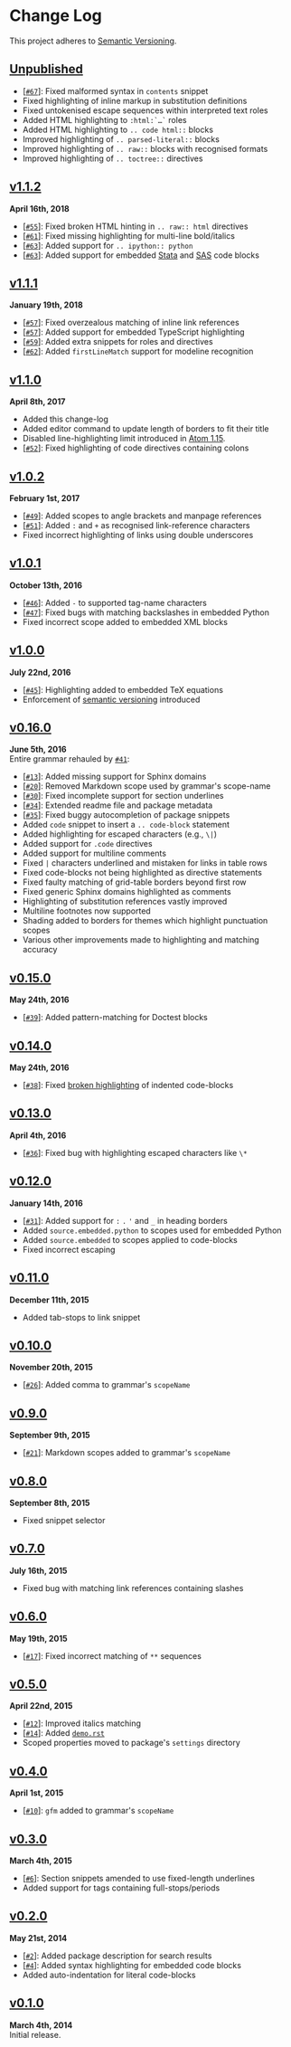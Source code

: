 Change Log
==========

This project adheres to [Semantic Versioning](http://semver.org).

[Unpublished]: https://github.com/Lukasa/language-restructuredtext/compare/v1.1.2...HEAD


[Unpublished]
------------------------------------------------------------------------
* [[`#67`][]]: Fixed malformed syntax in `contents` snippet
* Fixed highlighting of inline markup in substitution definitions
* Fixed untokenised escape sequences within interpreted text roles
* Added HTML highlighting to ``` :html:`…` ``` roles
* Added HTML highlighting to `.. code html::` blocks
* Improved highlighting of `.. parsed-literal::` blocks
* Improved highlighting of `.. raw::` blocks with recognised formats
* Improved highlighting of `.. toctree::` directives

[`#67`]:  https://github.com/Lukasa/language-restructuredtext/issues/67


[v1.1.2]
------------------------------------------------------------------------
**April 16th, 2018**  
* [[`#55`][]]: Fixed broken HTML hinting in `.. raw:: html` directives
* [[`#61`][]]: Fixed missing highlighting for multi-line bold/italics
* [[`#63`][]]: Added support for `.. ipython:: python`
* [[`#63`][]]: Added support for embedded [Stata][] and [SAS][] code blocks

[v1.1.2]: https://github.com/Lukasa/language-restructuredtext/releases/tag/v1.1.2
[`#55`]:  https://github.com/Lukasa/language-restructuredtext/issues/55
[`#61`]:  https://github.com/Lukasa/language-restructuredtext/issues/61
[`#63`]:  https://github.com/Lukasa/language-restructuredtext/issues/63
[Stata]:  https://atom.io/packages/language-stata
[SAS]:    https://atom.io/packages/language-sas


[v1.1.1]
------------------------------------------------------------------------
**January 19th, 2018**  
* [[`#57`][]]: Fixed overzealous matching of inline link references
* [[`#57`][]]: Added support for embedded TypeScript highlighting
* [[`#59`][]]: Added extra snippets for roles and directives
* [[`#62`][]]: Added `firstLineMatch` support for modeline recognition

[v1.1.1]: https://github.com/Lukasa/language-restructuredtext/releases/tag/v1.1.1
[`#57`]:  https://github.com/Lukasa/language-restructuredtext/pull/57
[`#59`]:  https://github.com/Lukasa/language-restructuredtext/pull/59
[`#62`]:  https://github.com/Lukasa/language-restructuredtext/issues/62


[v1.1.0]
------------------------------------------------------------------------
**April 8th, 2017**  
* Added this change-log
* Added editor command to update length of borders to fit their title
* Disabled line-highlighting limit introduced in [Atom 1.15][#13820].
* [[`#52`][]]: Fixed highlighting of code directives containing colons

[v1.1.0]: https://github.com/Lukasa/language-restructuredtext/releases/tag/v1.1.0
[`#52`]:  https://github.com/Lukasa/language-restructuredtext/issues/52
[#13820]: https://github.com/atom/atom/pull/13820


[v1.0.2]
------------------------------------------------------------------------
**February 1st, 2017**  
* [[`#49`][]]: Added scopes to angle brackets and manpage references
* [[`#51`][]]: Added `:` and `+` as recognised link-reference characters
* Fixed incorrect highlighting of links using double underscores

[v1.0.2]: https://github.com/Lukasa/language-restructuredtext/releases/tag/v1.0.2
[`#49`]:  https://github.com/Lukasa/language-restructuredtext/issues/49
[`#51`]:  https://github.com/Lukasa/language-restructuredtext/issues/51


[v1.0.1]
------------------------------------------------------------------------
**October 13th, 2016**  
* [[`#46`][]]: Added `-` to supported tag-name characters
* [[`#47`][]]: Fixed bugs with matching backslashes in embedded Python
* Fixed incorrect scope added to embedded XML blocks

[v1.0.1]: https://github.com/Lukasa/language-restructuredtext/releases/tag/v1.0.1
[`#46`]:  https://github.com/Lukasa/language-restructuredtext/issues/46
[`#47`]:  https://github.com/Lukasa/language-restructuredtext/issues/47


[v1.0.0]
------------------------------------------------------------------------
**July 22nd, 2016**  
* [[`#45`][]]: Highlighting added to embedded TeX equations
* Enforcement of [semantic versioning](http://semver.org) introduced

[v1.0.0]: https://github.com/Lukasa/language-restructuredtext/releases/tag/v1.0.0
[`#45`]:  https://github.com/Lukasa/language-restructuredtext/issues/45


[v0.16.0]
------------------------------------------------------------------------
**June 5th, 2016**  
Entire grammar rehauled by [`#41`][]:

* [[`#13`][]]: Added missing support for Sphinx domains
* [[`#20`][]]: Removed Markdown scope used by grammar's scope-name
* [[`#30`][]]: Fixed incomplete support for section underlines
* [[`#34`][]]: Extended readme file and package metadata
* [[`#35`][]]: Fixed buggy autocompletion of package snippets
* Added `code` snippet to insert a `.. code-block` statement
* Added highlighting for escaped characters (e.g., `\|`)
* Added support for `.code` directives
* Added support for multiline comments
* Fixed `|` characters underlined and mistaken for links in table rows
* Fixed code-blocks not being highlighted as directive statements
* Fixed faulty matching of grid-table borders beyond first row
* Fixed generic Sphinx domains highlighted as comments
* Highlighting of substitution references vastly improved
* Multiline footnotes now supported
* Shading added to borders for themes which highlight punctuation scopes
* Various other improvements made to highlighting and matching accuracy

[v0.16.0]: https://github.com/Lukasa/language-restructuredtext/releases/tag/v0.16.0
[`#13`]:   https://github.com/Lukasa/language-restructuredtext/issues/13
[`#34`]:   https://github.com/Lukasa/language-restructuredtext/issues/34
[`#20`]:   https://github.com/Lukasa/language-restructuredtext/issues/20
[`#30`]:   https://github.com/Lukasa/language-restructuredtext/issues/30
[`#35`]:   https://github.com/Lukasa/language-restructuredtext/issues/30
[`#41`]:   https://github.com/Lukasa/language-restructuredtext/pull/41


[v0.15.0]
------------------------------------------------------------------------
**May 24th, 2016**  
* [[`#39`][]]: Added pattern-matching for Doctest blocks

[v0.15.0]: https://github.com/Lukasa/language-restructuredtext/releases/tag/v0.15.0
[`#39`]:   https://github.com/Lukasa/language-restructuredtext/issues/30


[v0.14.0]
------------------------------------------------------------------------
**May 24th, 2016**  
* [[`#38`][]]: Fixed [broken highlighting][#22] of indented code-blocks

[v0.14.0]: https://github.com/Lukasa/language-restructuredtext/releases/tag/v0.14.0
[`#38`]:   https://github.com/Lukasa/language-restructuredtext/pull/38
[#22]:     https://github.com/Lukasa/language-restructuredtext/pull/22


[v0.13.0]
------------------------------------------------------------------------
**April 4th, 2016**  
* [[`#36`][]]: Fixed bug with highlighting escaped characters like `\*`

[v0.13.0]: https://github.com/Lukasa/language-restructuredtext/releases/tag/v0.13.0
[`#36`]:   https://github.com/Lukasa/language-restructuredtext/pull/36


[v0.12.0]
------------------------------------------------------------------------
**January 14th, 2016**
* [[`#31`][]]: Added support for `:` `.` `'` and `_` in heading borders
* Added `source.embedded.python` to scopes used for embedded Python
* Added `source.embedded` to scopes applied to code-blocks
* Fixed incorrect escaping

[v0.12.0]: https://github.com/Lukasa/language-restructuredtext/releases/tag/v0.12.0
[`#31`]:   https://github.com/Lukasa/language-restructuredtext/pull/31


[v0.11.0]
------------------------------------------------------------------------
**December 11th, 2015**  
* Added tab-stops to link snippet

[v0.11.0]: https://github.com/Lukasa/language-restructuredtext/releases/tag/v0.11.0


[v0.10.0]
------------------------------------------------------------------------
**November 20th, 2015**  
* [[`#26`][]]: Added comma to grammar's `scopeName`

[v0.10.0]: https://github.com/Lukasa/language-restructuredtext/releases/tag/v0.10.0
[`#26`]:   https://github.com/Lukasa/language-restructuredtext/pull/26


[v0.9.0]
------------------------------------------------------------------------
**September 9th, 2015**  
* [[`#21`][]]: Markdown scopes added to grammar's `scopeName`

[v0.9.0]: https://github.com/Lukasa/language-restructuredtext/releases/tag/v0.9.0
[`#21`]:  https://github.com/Lukasa/language-restructuredtext/pull/21


[v0.8.0]
------------------------------------------------------------------------
**September 8th, 2015**  
* Fixed snippet selector

[v0.8.0]: https://github.com/Lukasa/language-restructuredtext/releases/tag/v0.8.0


[v0.7.0]
------------------------------------------------------------------------
**July 16th, 2015**
* Fixed bug with matching link references containing slashes

[v0.7.0]: https://github.com/Lukasa/language-restructuredtext/releases/tag/v0.7.0


[v0.6.0]
------------------------------------------------------------------------
**May 19th, 2015**  
* [[`#17`][]]: Fixed incorrect matching of `**` sequences

[v0.6.0]: https://github.com/Lukasa/language-restructuredtext/releases/tag/v0.6.0
[`#17`]:  https://github.com/Lukasa/language-restructuredtext/pull/17


[v0.5.0]
------------------------------------------------------------------------
**April 22nd, 2015**  
* [[`#12`][]]: Improved italics matching
* [[`#14`][]]: Added [`demo.rst`](./demo.rst)
* Scoped properties moved to package's `settings` directory

[v0.5.0]: https://github.com/Lukasa/language-restructuredtext/releases/tag/v0.5.0
[`#12`]:  https://github.com/Lukasa/language-restructuredtext/pull/12
[`#14`]:  https://github.com/Lukasa/language-restructuredtext/pull/14


[v0.4.0]
------------------------------------------------------------------------
**April 1st, 2015**  
* [[`#10`][]]: `gfm` added to grammar's `scopeName`

[v0.4.0]: https://github.com/Lukasa/language-restructuredtext/releases/tag/v0.4.0
[`#10`]:  https://github.com/Lukasa/language-restructuredtext/pull/10


[v0.3.0]
------------------------------------------------------------------------
**March 4th, 2015**  
* [[`#6`][]]: Section snippets amended to use fixed-length underlines
* Added support for tags containing full-stops/periods

[v0.3.0]: https://github.com/Lukasa/language-restructuredtext/releases/tag/v0.3.0
[`#6`]:   https://github.com/Lukasa/language-restructuredtext/pull/6


[v0.2.0]
------------------------------------------------------------------------
**May 21st, 2014**  
* [[`#2`][]]: Added package description for search results
* [[`#4`][]]: Added syntax highlighting for embedded code blocks
* Added auto-indentation for literal code-blocks

[v0.2.0]: https://github.com/Lukasa/language-restructuredtext/releases/tag/v0.2.0
[`#2`]:   https://github.com/Lukasa/language-restructuredtext/pull/2
[`#4`]:   https://github.com/Lukasa/language-restructuredtext/pull/4


[v0.1.0]
------------------------------------------------------------------------
**March 4th, 2014**  
Initial release.

[v0.1.0]: https://github.com/Lukasa/language-restructuredtext/releases/tag/v0.1.0
